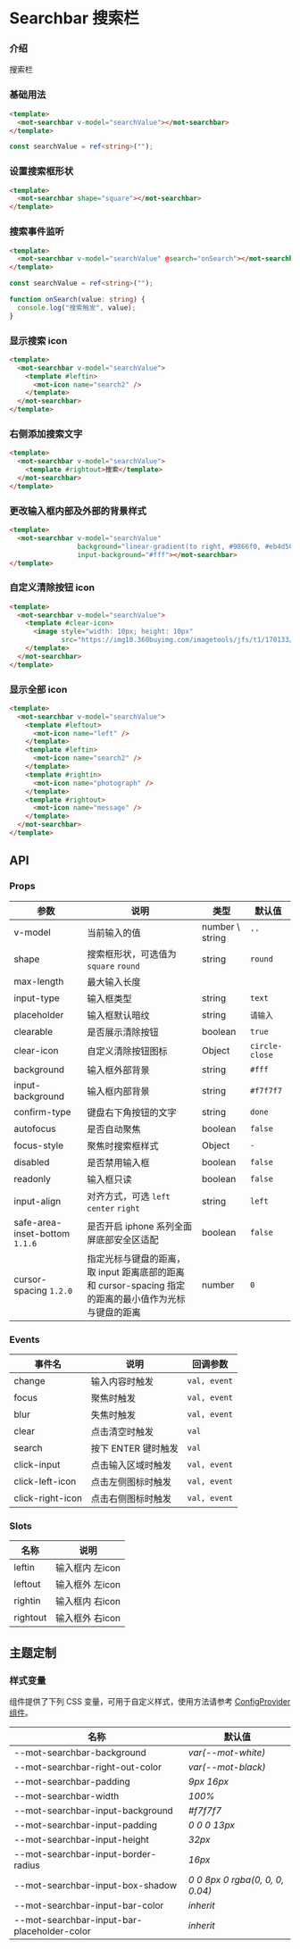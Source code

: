 # Searchbar 搜索栏

### 介绍

搜索栏

### 基础用法

```html
<template>
  <mot-searchbar v-model="searchValue"></mot-searchbar>
</template>
```

```typescript
const searchValue = ref<string>("");
```

### 设置搜索框形状

```html
<template>
  <mot-searchbar shape="square"></mot-searchbar>
</template>
```

### 搜索事件监听

```html
<template>
  <mot-searchbar v-model="searchValue" @search="onSearch"></mot-searchbar>
</template>
```

```typescript
const searchValue = ref<string>("");

function onSearch(value: string) {
  console.log("搜索触发", value);
}
```

### 显示搜索 icon

```html
<template>
  <mot-searchbar v-model="searchValue">
    <template #leftin>
      <mot-icon name="search2" />
    </template>
  </mot-searchbar>
</template>
```

### 右侧添加搜索文字

```html
<template>
  <mot-searchbar v-model="searchValue">
    <template #rightout>搜索</template>
  </mot-searchbar>
</template>
```

### 更改输入框内部及外部的背景样式

```html
<template>
  <mot-searchbar v-model="searchValue"
                 background="linear-gradient(to right, #9866f0, #eb4d50)"
                 input-background="#fff"></mot-searchbar>
</template>
```

### 自定义清除按钮 icon

```html
<template>
  <mot-searchbar v-model="searchValue">
    <template #clear-icon>
      <image style="width: 10px; height: 10px"
             src="https://img10.360buyimg.com/imagetools/jfs/t1/170133/30/22902/10546/61833626E32d7ccde/a7c373ba30de9a89.png"></image>
    </template>
  </mot-searchbar>
</template>
```

### 显示全部 icon

```html
<template>
  <mot-searchbar v-model="searchValue">
    <template #leftout>
      <mot-icon name="left" />
    </template>
    <template #leftin>
      <mot-icon name="search2" />
    </template>
    <template #rightin>
      <mot-icon name="photograph" />
    </template>
    <template #rightout>
      <mot-icon name="message" />
    </template>
  </mot-searchbar>
</template>
```

## API

### Props

| 参数                           | 说明                                                                                                  | 类型            | 默认值         |
| ------------------------------ | ----------------------------------------------------------------------------------------------------- | --------------- | -------------- |
| v-model                        | 当前输入的值                                                                                          | number \ string | `''`           |
| shape                          | 搜索框形状，可选值为 `square` `round`                                                                 | string          | `round`        |
| max-length                     | 最大输入长度
| input-type                     | 输入框类型                                                                                            | string          | `text`         |
| placeholder                    | 输入框默认暗纹                                                                                        | string          | `请输入`       |
| clearable                      | 是否展示清除按钮                                                                                      | boolean         | `true`         |
| clear-icon                     | 自定义清除按钮图标                                                                                    | Object          | `circle-close` |
| background                     | 输入框外部背景                                                                                        | string          | `#fff`         |
| input-background               | 输入框内部背景                                                                                        | string          | `#f7f7f7`      |
| confirm-type                   | 键盘右下角按钮的文字                                                                                  | string          | `done`         |
| autofocus                      | 是否自动聚焦                                                                                          | boolean         | `false`        |
| focus-style                    | 聚焦时搜索框样式                                                                                      | Object          | `-`            |
| disabled                       | 是否禁用输入框                                                                                        | boolean         | `false`        |
| readonly                       | 输入框只读                                                                                            | boolean         | `false`        |
| input-align                    | 对齐方式，可选 `left` `center` `right`                                                                | string          | `left`         |
| safe-area-inset-bottom `1.1.6` | 是否开启 iphone 系列全面屏底部安全区适配                                                              | boolean         | `false`        |
| cursor-spacing `1.2.0`         | 指定光标与键盘的距离，取 input 距离底部的距离和 cursor-spacing 指定的距离的最小值作为光标与键盘的距离 | number          | `0`            |

### Events

| 事件名           | 说明                | 回调参数     |
| ---------------- | ------------------- | ------------ |
| change           | 输入内容时触发      | `val, event` |
| focus            | 聚焦时触发          | `val, event` |
| blur             | 失焦时触发          | `val, event` |
| clear            | 点击清空时触发      | `val`        |
| search           | 按下 ENTER 键时触发 | `val`        |
| click-input      | 点击输入区域时触发  | `val, event` |
| click-left-icon  | 点击左侧图标时触发  | `val, event` |
| click-right-icon | 点击右侧图标时触发  | `val, event` |

### Slots

| 名称     | 说明            |
| -------- | --------------- |
| leftin   | 输入框内 左icon |
| leftout  | 输入框外 左icon |
| rightin  | 输入框内 右icon |
| rightout | 输入框外 右icon |

## 主题定制

### 样式变量

组件提供了下列 CSS 变量，可用于自定义样式，使用方法请参考 [ConfigProvider 组件](/components/configprovider)。

| 名称                                        | 默认值                          |
| ------------------------------------------- | ------------------------------- |
| --mot-searchbar-background                  | _var(--mot-white)_              |
| --mot-searchbar-right-out-color             | _var(--mot-black)_              |
| --mot-searchbar-padding                     | _9px 16px_                      |
| --mot-searchbar-width                       | _100%_                          |
| --mot-searchbar-input-background            | _#f7f7f7_                       |
| --mot-searchbar-input-padding               | _0 0 0 13px_                    |
| --mot-searchbar-input-height                | _32px_                          |
| --mot-searchbar-input-border-radius         | _16px_                          |
| --mot-searchbar-input-box-shadow            | _0 0 8px 0 rgba(0, 0, 0, 0.04)_ |
| --mot-searchbar-input-bar-color             | _inherit_                       |
| --mot-searchbar-input-bar-placeholder-color | _inherit_                       |
